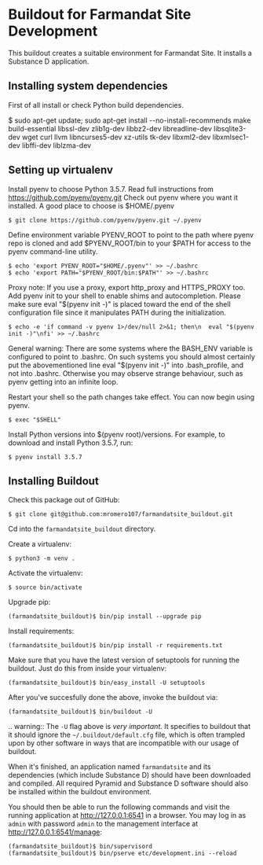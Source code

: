 Buildout for Farmandat Site Development
=======================================

This buildout creates a suitable environment for Farmandat Site. It installs a Substance D application.


Installing system dependencies
------------------------------

First of all install or check Python build dependencies.

  $ sudo apt-get update; sudo apt-get install --no-install-recommends make build-essential libssl-dev zlib1g-dev libbz2-dev libreadline-dev libsqlite3-dev wget curl llvm libncurses5-dev xz-utils tk-dev libxml2-dev libxmlsec1-dev libffi-dev liblzma-dev


Setting up virtualenv
---------------------

Install pyenv to choose Python 3.5.7. Read full instructions from https://github.com/pyenv/pyenv.git
Check out pyenv where you want it installed. A good place to choose is $HOME/.pyenv

    $ git clone https://github.com/pyenv/pyenv.git ~/.pyenv

Define environment variable PYENV_ROOT to point to the path where pyenv repo is cloned and add $PYENV_ROOT/bin to your $PATH for access to the pyenv command-line utility.

    $ echo 'export PYENV_ROOT="$HOME/.pyenv"' >> ~/.bashrc
    $ echo 'export PATH="$PYENV_ROOT/bin:$PATH"' >> ~/.bashrc

Proxy note: If you use a proxy, export http_proxy and HTTPS_PROXY too.
Add pyenv init to your shell to enable shims and autocompletion. Please make sure eval "$(pyenv init -)" is placed toward the end of the shell configuration file since it manipulates PATH during the initialization.

    $ echo -e 'if command -v pyenv 1>/dev/null 2>&1; then\n  eval "$(pyenv init -)"\nfi' >> ~/.bashrc

General warning: There are some systems where the BASH_ENV variable is configured to point to .bashrc. On such systems you should almost certainly put the abovementioned line eval "$(pyenv init -)" into .bash_profile, and not into .bashrc. Otherwise you may observe strange behaviour, such as pyenv getting into an infinite loop.

Restart your shell so the path changes take effect. You can now begin using pyenv.

    $ exec "$SHELL"

Install Python versions into $(pyenv root)/versions. For example, to download and install Python 3.5.7, run:

    $ pyenv install 3.5.7


Installing Buildout
--------------------

Check this package out of GitHub:

    $ git clone git@github.com:mromero107/farmandatsite_buildout.git

Cd into the ``farmandatsite_buildout`` directory.

Create a virtualenv:

    $ python3 -m venv .

Activate the virtualenv:

    $ source bin/activate

Upgrade pip:

    (farmandatsite_buildout)$ bin/pip install --upgrade pip

Install requirements:

    (farmandatsite_buildout)$ bin/pip install -r requirements.txt

Make sure that you have the latest version of setuptools for running the
buildout. Just do this from inside your virtualenv:

    (farmandatsite_buildout)$ bin/easy_install -U setuptools

After you've succesfully done the above, invoke the buildout via:

    (farmandatsite_buildout)$ bin/buildout -U

.. warning:: The ``-U`` flag above is *very important*.  It specifies
   to buildout that it should ignore the ``~/.buildout/default.cfg``
   file, which is often trampled upon by other software in ways that
   are incompatible with our usage of buildout.

When it's finished, an application named ``farmandatsite`` and its dependencies
(which include Substance D) should have been downloaded and compiled.  All
required Pyramid and Substance D software should also be installed within the
buildout environment.

You should then be able to run the following commands and visit the
running application at http://127.0.0.1:6541 in a browser.  You may
log in as ``admin`` with password ``admin`` to the management interface at
http://127.0.0.1:6541/manage:

    (farmandatsite_buildout)$ bin/supervisord
    (farmandatsite_buildout)$ bin/pserve etc/development.ini --reload

